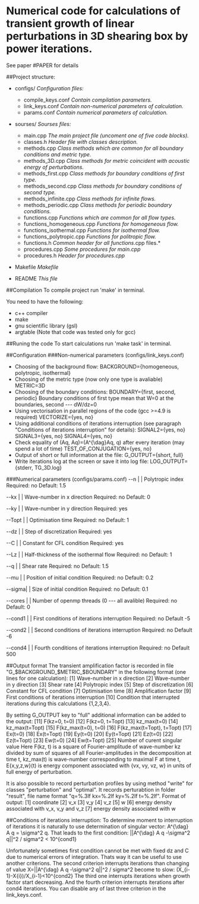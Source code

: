 # Numerical code for calculations of transient growth of linear perturbations in 3D shearing box by power iterations.
See paper #PAPER for details

##Project structure:
+ configs/                                                                     *Configuration files:*
  +    compile_keys.conf                                             *Contain compilation parameters.*
  + link_keys.conf                                                         *Contain non-numerical parameters of calculation.*
  + params.conf                                                         *Contain numerical parameters of calculation.*

+ sourses/                                                                  *Sourses files:*
  + main.cpp                                                               *The main project file (uncoment one of five code blocks).*
  + classes.h                                                               *Header file with classes description.*
  + methods.cpp                                                        *Class methods which are common for all boundary conditions and metric type.*
  + methods_3D.cpp                                                 *Class methods for metric coincident with  acoustic energy of perturbations.*
  + methods_first.cpp                                               *Class methods for boundary conditions of first type.*
  + methods_second.cpp                                          *Class methods for boundary conditions of second type.*
  + methods_infinite.cpp                                             *Class methods for infinite flows.*
  + methods_periodic.cpp                                        *Class methods for periodic boundary conditions.*
  + functions.cpp                                                       *Functions which are common for all flow types.*
  + functions_homogeneous.cpp                            *Functions for homogeneous flow.*
  + functions_isothermal.cpp                                  *Functions for isothermal flow.*
  + functions_polytropic.cpp                                   *Functions for politropic flow.*
  + functions.h                                                           *Common header for all functions*.cpp files.*
  + procedures.cpp                                                    *Some procedures for main.cpp*
  + procedures.h                                                        *Header for procedures.cpp*

+ Makefile                                                                  *Makefile*
+ README                                                                  *This file*

##Compilation
To compile project run 'make' in terminal.

You need to have the following:
+ c++ compiler
+ make
+ gnu scientific library (gsl)
+ argtable
(Note that code was tested only for gcc)

##Runing the code
To start calculations run 'make task' in terminal.

##Configuration
###Non-numerical parameters (configs/link_keys.conf)
+ Choosing of the background flow:
BACKGROUND={homogeneous, polytropic, isothermal}
+ Choosing of the metric type (now only one type is avaliable)
METRIC=3D
+ Choosing of the boundary conditions:
BOUNDARY={first, second, periodic}
Boundary conditions of first type mean that W=0 at the boundaries, second --- dW/dz=0
+ Using vectorisation in parallel regions of the code (gcc >=4.9 is required)
VECTORIZE={yes, no}
+ Using additional conditions of iterations interruption (see paragraph "Conditions of iterations interruption" for details):
SIGNAL2={yes, no}
SIGNAL3={yes, no}
SIGNAL4={yes, no}
+ Check equality of (Aq, Aq)=(A^{\dag}Aq, q) after every iteration (may spend a lot of time)
TEST_OF_CONJUGATION={yes, no}
+ Output of short or full information at the file:
G_OUTPUT={short, full}
+ Write iterations log at the screen or save it into log file:
LOG_OUTPUT={stderr, TG_3D.log}

###Numerical parameters (configs/params.conf)
--n        |  <double>  |   Polytropic index                                                         Required: no     Default: 1.5

--kx      |  <double>  |   Wave-number in x direction                                     Required: no     Default: 0

--ky      |  <double>  |   Wave-number in y direction                                     Required: yes

--Topt  |  <double>  |  Optimisation time                                                       Required: no     Default: 1

--dz      |  <double>  |  Step of discretization                                                 Required: yes

--C       |  <double>  |   Constant for CFL condition                                       Required: yes

--Lz      |  <double>  |      Half-thickness of the isothermal flow                 Required: no     Default: 1

--q        |  <double>  |   Shear rate                                                                    Required: no     Default: 1.5

--mu    |  <double>  |      Position of initial condition                                    Required: no     Default: 0.2

--sigma|  <double>  |  Size of initial condition                                               Required: no     Default: 0.1

--cores |  <int>  |          Number of openmp threads (0 --- all avalible)      Required: no     Default: 0

--cond1 | <double>  |   First conditions of iterations interruption              Required: no     Default -5

--cond2 | <double>  |   Second conditions of iterations interruption         Required: no     Default -6

--cond4 | <int>  |          Fourth conditions of iterations interruption          Required: no     Default 500

##Output format
The transient amplification factor is recorded in file "G_$BACKGROUND_$METRIC_$BOUNDARY" in the following format (one lines for one calculation):
    [1] Wave-number in x direction
    [2] Wave-number in y direction
    [3] Shear rate
    [4] Polytropic index
    [5] Step of discretization
    [6] Constant for CFL condition
    [7] Optimisation time
    [8] Amplification factor
    [9] First conditions of iterations interruption
    [10] Condition that interrupted iterations during this calculations {1,2,3,4}.

By setting G_OUTPUT key to "full" additional information can be added to the output:
    [11] F(kz=0, t=0)
    [12] F(kz=0, t=Topt)
    [13] kz_max(t=0)
    [14] kz_max(t=Topt)
    [15] F(kz_max(t=0), t=0)
    [16] F(kz_max(t=Topt), t=Topt)
    [17] Ex(t=0)
    [18]    Ex(t=Topt)
    [19] Ey(t=0)
    [20] Ey(t=Topt)
    [21] Ez(t=0)
    [22] Ez(t=Topt)
    [23] Ew(t=0)
    [24] Ew(t=Topt)
    [25] Number of curent singular value
Here F(kz, t) is a square of Fourier-amplitude of wave-number kz divided by sum of squares of all Fourier-amplitudes in the decomposition at time t,
kz_max(t) is wave-number corresponding to maximal F at time t,
E{x,y,z,w}(t) is energy component associated with {vx, vy, vz, w} in units of full energy of perturbation.

It is also possible to record perturbation profiles by using method "write" for classes "perturbation" and "optimal".
It records perturabtion in folder "result", file name format "q=%.3lf kx=%.2lf ky=%.2lf t=%.2lf".
Format of output:
    [1] coordinate
    [2] v_x
    [3] v_y
    [4] v_z
    [5] w
    [6] energy density associated with v_x, v_y and v_z
    [7] energy density associated with w

##Conditions of iterations interruption:
To determine moment to interruption of iterations it is naturally to use determination of singular vector:
A^{\dag} A q = \sigma^2 q.
That leads to the first condition:
||A^{\dag} A q -\sigma^2 q||^2 / sigma^2 < 10^{cond1}

Unfortunately sometimes first condition cannot be met with fixed dz and C due to numerical errors of integration.
Thats way it can be useful to use another criterions.
The second criterion interrupts iterations than changing of value X=||A^{\dag} A q -\sigma^2 q||^2 / sigma^2 become to slow:
(X_{i-1}-X{i})/X_{i-1}<10^{cond2}
The third one interrupts iterations when growth factor start decreasing.
And the fourth criterion interrupts iterations after cond4 iterations.
You can disable any of last three criterion in the link_keys.conf.
